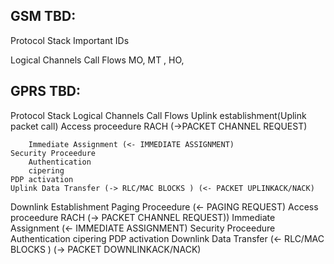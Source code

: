 GSM TBD:
--------
Protocol Stack 
Important IDs

Logical Channels
Call Flows 
MO, MT , HO, 


GPRS TBD:
----------
Protocol Stack 
Logical Channels
Call Flows 
Uplink establishment(Uplink packet call)
	Access proceedure
		RACH (->PACKET CHANNEL REQUEST)
		
		Immediate Assignment (<- IMMEDIATE ASSIGNMENT)
	Security Proceedure 
		Authentication
		cipering 
	PDP activation
	Uplink Data Transfer (-> RLC/MAC BLOCKS ) (<- PACKET UPLINKACK/NACK)
	
		
Downlink Establishment 
	Paging Proceedure (<- PAGING REQUEST)
	Access proceedure 
		RACH          (-> PACKET CHANNEL REQUEST))
		Immediate Assignment (<- IMMEDIATE ASSIGNMENT)
	Security Proceedure 
		Authentication 
		cipering 
	PDP activation
	Downlink Data Transfer (<- RLC/MAC BLOCKS ) (-> PACKET DOWNLINKACK/NACK)
